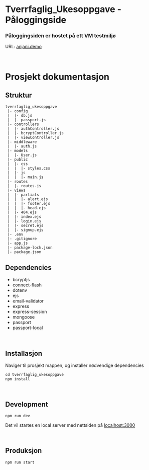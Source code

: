 # Tverrfaglig_Ukesoppgave - Påloggingside

### Påloggingsiden er hostet på ett VM testmiljø
URL: [anjani.demo](http://anjani.demo)

<br />

# Prosjekt dokumentasjon

## Struktur
```
tverrfaglig_ukesoppgave
 |- config
 |  |- db.js
 |  |- passport.js
 |- controllers
 |  |- authController.js
 |  |- bcryptController.js
 |  |- viewController.js
 |- middleware
 |  |- auth.js
 |- models
 |  |- User.js
 |- public
 |  |- css
 |  |  |- styles.css
 |  |- js
 |  |  |- main.js
 |- routes
 |  |- routes.js
 |- views
 |  |- partials
 |  |  |- alert.ejs
 |  |  |- footer.ejs
 |  |  |- head.ejs
 |  |- 404.ejs
 |  |- index.ejs
 |  |- login.ejs
 |  |- secret.ejs
 |  |- signup.ejs
 |- .env
 |- .gitignore
 |- app.js
 |- package-lock.json
 |- package.json
```

## Dependencies
<ul>
    <li>bcryptjs</li>
    <li>connect-flash</li>
    <li>dotenv</li>
    <li>ejs</li>
    <li>email-validator</li>
    <li>express</li>
    <li>express-session</li>
    <li>mongoose</li>
    <li>passport</li>
    <li>passport-local</li>
</ul>

<br />

## Installasjon
Naviger til prosjekt mappen, og installer nødvendige dependencies

```
cd tverrfaglig_ukesoppgave
npm install
```

<br />

## Development
```
npm run dev
```
Det vil startes en local server med nettsiden på [localhost:3000](http://localhost:3000)

<br />

## Produksjon
```
npm run start
```
